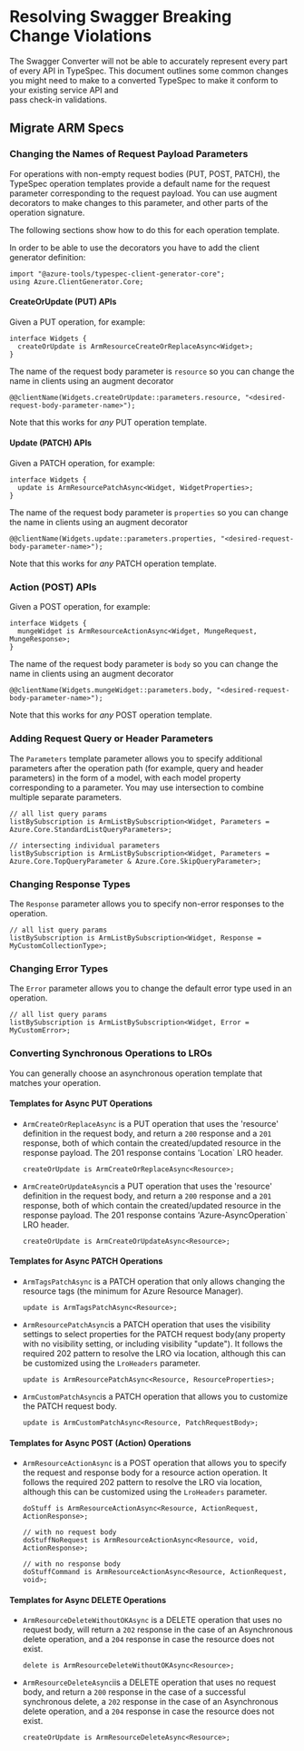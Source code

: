 # Resolving Swagger Breaking Change Violations

The Swagger Converter will not be able to accurately represent every part of every API in TypeSpec. This document
outlines some common changes you might need to make to a converted TypeSpec to make it conform to your existing service API and  
pass check-in validations.

## Migrate ARM Specs

### Changing the Names of Request Payload Parameters

For operations with non-empty request bodies (PUT, POST, PATCH), the TypeSpec operation templates provide a default name for the
request parameter corresponding to the request payload. You can use augment decorators to make changes to this parameter, and other parts of the operation signature.

The following sections show how to do this for each operation template. 

In order to be able to use the decorators you have to add the client generator definition:
```tsp
import "@azure-tools/typespec-client-generator-core";
using Azure.ClientGenerator.Core;
```

#### CreateOrUpdate (PUT) APIs

Given a PUT operation, for example:

```tsp
interface Widgets {
  createOrUpdate is ArmResourceCreateOrReplaceAsync<Widget>;
}
```

The name of the request body parameter is `resource` so you can change the name in clients using an augment decorator

```tsp
@@clientName(Widgets.createOrUpdate::parameters.resource, "<desired-request-body-parameter-name>");
```

Note that this works for _any_ PUT operation template.

#### Update (PATCH) APIs

Given a PATCH operation, for example:

```tsp
interface Widgets {
  update is ArmResourcePatchAsync<Widget, WidgetProperties>;
}
```

The name of the request body parameter is `properties` so you can change the name in clients using an augment decorator

```tsp
@@clientName(Widgets.update::parameters.properties, "<desired-request-body-parameter-name>");
```

Note that this works for _any_ PATCH operation template.

### Action (POST) APIs

Given a POST operation, for example:

```tsp
interface Widgets {
  mungeWidget is ArmResourceActionAsync<Widget, MungeRequest, MungeResponse>;
}
```

The name of the request body parameter is `body` so you can change the name in clients using an augment decorator

```tsp
@@clientName(Widgets.mungeWidget::parameters.body, "<desired-request-body-parameter-name>");
```

Note that this works for _any_ POST operation template.

### Adding Request Query or Header Parameters

The `Parameters` template parameter allows you to specify additional parameters after the operation path (for example, query and header parameters) in the form of a model, with each model property corresponding to a parameter. You may use intersection to combine multiple separate parameters.

```tsp
// all list query params
listBySubscription is ArmListBySubscription<Widget, Parameters = Azure.Core.StandardListQueryParameters>;

// intersecting individual parameters
listBySubscription is ArmListBySubscription<Widget, Parameters =  Azure.Core.TopQueryParameter & Azure.Core.SkipQueryParameter>;
```

### Changing Response Types

The `Response` parameter allows you to specify non-error responses to the operation.

```tsp
// all list query params
listBySubscription is ArmListBySubscription<Widget, Response = MyCustomCollectionType>;
```

### Changing Error Types

The `Error` parameter allows you to change the default error type used in an operation.

```tsp
// all list query params
listBySubscription is ArmListBySubscription<Widget, Error = MyCustomError>;
```

### Converting Synchronous Operations to LROs

You can generally choose an asynchronous operation template that matches your operation.

#### Templates for Async PUT Operations

- `ArmCreateOrReplaceAsync` is a PUT operation that uses the 'resource' definition in the request body, and return a `200` response and a `201` response, both of which contain the created/updated resource in the response payload. The 201 response contains 'Location` LRO header.

  ```tsp
  createOrUpdate is ArmCreateOrReplaceAsync<Resource>;
  ```

- `ArmCreateOrUpdateAsync`is a PUT operation that uses the 'resource' definition in the request body, and return a `200` response and a `201` response, both of which contain the created/updated resource in the response payload. The 201 response contains 'Azure-AsyncOperation` LRO header.

  ```tsp
  createOrUpdate is ArmCreateOrUpdateAsync<Resource>;
  ```

#### Templates for Async PATCH Operations

- `ArmTagsPatchAsync` is a PATCH operation that only allows changing the resource tags (the minimum for Azure Resource Manager).

  ```tsp
  update is ArmTagsPatchAsync<Resource>;
  ```

- `ArmResourcePatchAsync`is a PATCH operation that uses the visibility settings to select properties for the PATCH request body(any property with no visibility setting, or including visibility "update"). It follows the required 202 pattern to resolve the LRO via location, although this can be customized using the `LroHeaders` parameter.

  ```tsp
  update is ArmResourcePatchAsync<Resource, ResourceProperties>;
  ```

- `ArmCustomPatchAsync`is a PATCH operation that allows you to customize the PATCH request body.

  ```tsp
  update is ArmCustomPatchAsync<Resource, PatchRequestBody>;
  ```

#### Templates for Async POST (Action) Operations

- `ArmResourceActionAsync` is a POST operation that allows you to specify the request and response body for a resource action operation. It follows the required 202 pattern to resolve the LRO via location, although this can be customized using the `LroHeaders` parameter.

  ```tsp
  doStuff is ArmResourceActionAsync<Resource, ActionRequest, ActionResponse>;

  // with no request body
  doStuffNoRequest is ArmResourceActionAsync<Resource, void, ActionResponse>;

  // with no response body
  doStuffCommand is ArmResourceActionAsync<Resource, ActionRequest, void>;
  ```

#### Templates for Async DELETE Operations

- `ArmResourceDeleteWithoutOKAsync` is a DELETE operation that uses no request body, will return a `202` response in the case of an Asynchronous delete operation, and a `204` response in case the resource does not exist.

  ```tsp
  delete is ArmResourceDeleteWithoutOKAsync<Resource>;
  ```

- `ArmResourceDeleteAsync`iis a DELETE operation that uses no request body, and return a `200` response in the case of a successful synchronous delete, a `202` response in the case of an Asynchronous delete operation, and a `204` response in case the resource does not exist.

  ```tsp
  createOrUpdate is ArmResourceDeleteAsync<Resource>;
  ```
